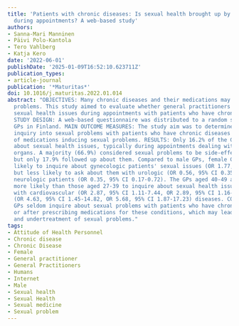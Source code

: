 ```yaml
---
title: 'Patients with chronic diseases: Is sexual health brought up by general practitioners
  during appointments? A web-based study'
authors:
- Sanna-Mari Manninen
- Päivi Polo-Kantola
- Tero Vahlberg
- Katja Kero
date: '2022-06-01'
publishDate: '2025-01-09T16:52:10.623711Z'
publication_types:
- article-journal
publication: '*Maturitas*'
doi: 10.1016/j.maturitas.2022.01.014
abstract: "OBJECTIVES: Many chronic diseases and their medications may induce sexual
  problems. This study aimed to evaluate whether general practitioners (GPs) raise
  sexual health issues during appointments with patients who have chronic diseases.
  STUDY DESIGN: A web-based questionnaire was distributed to a random sample of 1,000
  GPs in Finland. MAIN OUTCOME MEASURES: The study aim was to determine GPs' self-reported
  inquiry into sexual problems with patients who have chronic diseases and GPs' awareness
  of medications inducing sexual problems. RESULTS: Only 16.2% of the GPs inquired
  about sexual health issues, typically during appointments dealing with reproductive
  organs. A majority (66.9%) considered sexual problems to be side-effects of medications,
  but only 17.9% followed up about them. Compared to male GPs, female GPs were more
  likely to inquire about gynecologic patients' sexual issues (OR 1.77, 95% CI 1.05-2.99),
  but less likely to ask about them with urologic (OR 0.56, 95% CI 0.35-0.91) and
  neurologic patients (OR 0.35, 95% CI 0.17-0.72). The GPs aged 40-49 and 50-65 were
  more likely than those aged 27-39 to inquire about sexual health issues among patients
  with cardiovascular (OR 2.87, 95% CI 1.11-7.44, OR 2.89, 95% CI 1.16-7.19) and neurologic
  (OR 4.63, 95% CI 1.45-14.82, OR 5.68, 95% CI 1.87-17.23) diseases. CONCLUSIONS:
  GPs seldom inquire about sexual problems with patients who have chronic diseases
  or after prescribing medications for these conditions, which may lead to underdiagnosis
  and undertreatment of sexual problems."
tags:
- Attitude of Health Personnel
- Chronic disease
- Chronic Disease
- Female
- General practitioner
- General Practitioners
- Humans
- Internet
- Male
- Sexual health
- Sexual Health
- Sexual medicine
- Sexual problem
---
```

